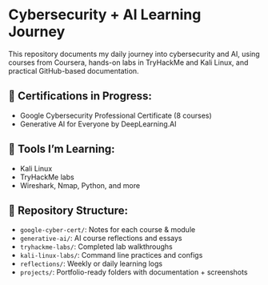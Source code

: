 # Cybersecurity + AI Learning Journey

This repository documents my daily journey into cybersecurity and AI, using courses from Coursera, hands-on labs in TryHackMe and Kali Linux, and practical GitHub-based documentation.

## 🔐 Certifications in Progress:
- Google Cybersecurity Professional Certificate (8 courses)
- Generative AI for Everyone by DeepLearning.AI

## 🧪 Tools I’m Learning:
- Kali Linux
- TryHackMe labs
- Wireshark, Nmap, Python, and more

## 📂 Repository Structure:
- `google-cyber-cert/`: Notes for each course & module
- `generative-ai/`: AI course reflections and essays
- `tryhackme-labs/`: Completed lab walkthroughs
- `kali-linux-labs/`: Command line practices and configs
- `reflections/`: Weekly or daily learning logs
- `projects/`: Portfolio-ready folders with documentation + screenshots

